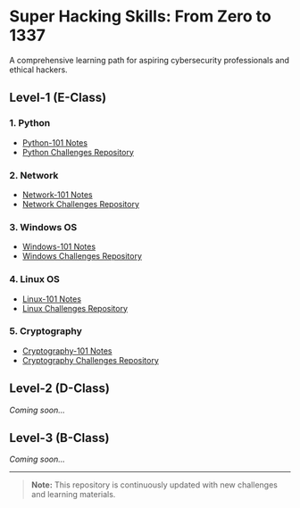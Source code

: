 # Super Hacking Skills: From Zero to 1337

A comprehensive learning path for aspiring cybersecurity professionals and ethical hackers.

## Level-1 (E-Class)

### 1. Python 
  - [Python-101 Notes](https://hackers-cafe.notion.site/python-101)
  - [Python Challenges Repository](https://github.com/yourusername/Python-Challenges)

### 2. Network
  - [Network-101 Notes](https://hackers-cafe.notion.site/network-101)
  - [Network Challenges Repository](https://github.com/yourusername/Network-Challenges)

### 3. Windows OS
  - [Windows-101 Notes](https://hackers-cafe.notion.site/windows-101)
  - [Windows Challenges Repository](https://github.com/yourusername/Windows-Challenges)

### 4. Linux OS
  - [Linux-101 Notes](https://hackers-cafe.notion.site/linux-101?pvs=4)
  - [Linux Challenges Repository](https://github.com/yourusername/Linux-Challenges)

### 5. Cryptography
  - [Cryptography-101 Notes](https://hackers-cafe.notion.site/cryptography-101)
  - [Cryptography Challenges Repository](https://github.com/yourusername/Cryptography-Challenges)

## Level-2 (D-Class)
*Coming soon...*

## Level-3 (B-Class)
*Coming soon...*

---
> **Note:** This repository is continuously updated with new challenges and learning materials.
